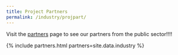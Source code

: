 ```yaml
---
title: Project Partners
permalink: /industry/projpart/
---
```

Visit the [partners](/who-we-are/partners) page to see our partners from the public sector!!!!

{% include partners.html partners=site.data.industry %}